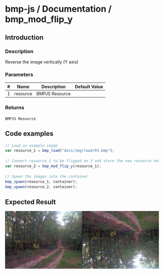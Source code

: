 # bmp-js / Documentation / bmp_mod_flip_y
## Introduction

### Description

Reverse the image vertically (Y axis)

### Parameters

|#|Name|Description|Default Value|
|-|-|-|-|
|1|resource|BMPJS Resource||

### Returns
`BMPJS Resource`

## Code examples

```js
// Load an example image
var resource_1 = bmp_load("docs/img/load/03.bmp");

// Convert resource_1 to be flipped on Y and store the new resource here
var resource_2 = bmp_mod_flip_y(resource_1);

// Spawn the images into the container
bmp_spawn(resource_1, container);
bmp_spawn(resource_2, container);
```

## Expected Result

![expected-result](./img/015.png)
